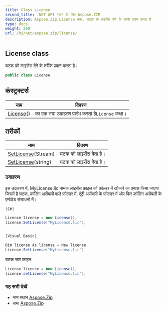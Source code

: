 ```yaml
---
title: Class License
second_title: .NET API संदर्भ के लिए Aspose.ZIP
description: Aspose.Zip.License कक्ष. घटक क लइसेंस देने के तरके प्रदन करत है
type: docs
weight: 260
url: /hi/net/aspose.zip/license/
---
```

## License class

घटक को लाइसेंस देने के तरीके प्रदान करता है।

```csharp
public class License
```

## कंस्ट्रक्टर्स

| नाम | विवरण |
| --- | --- |
| [License](license/)() | का एक नया उदाहरण प्रारंभ करता है`License` कक्षा। |

## तरीकों

| नाम | विवरण |
| --- | --- |
| [SetLicense](../../aspose.zip/license/setlicense/#setlicense)(Stream) | घटक को लाइसेंस देता है। |
| [SetLicense](../../aspose.zip/license/setlicense/#setlicense_1)(string) | घटक को लाइसेंस देता है। |

### उदाहरण

इस उदाहरण में, MyLicense.lic नामक लाइसेंस फ़ाइल को फ़ोल्डर में खोजने का प्रयास किया जाएगा जिसमें है घटक, कॉलिंग असेंबली वाले फ़ोल्डर में, एंट्री असेंबली के फ़ोल्डर में और फिर कॉलिंग असेंबली के एम्बेडेड संसाधनों में।

```csharp
[C#]

License license = new License();
license.SetLicense("MyLicense.lic");


[Visual Basic]

Dim license As license = New license
License.SetLicense("MyLicense.lic")
```

घटक जार फ़ाइल:

```csharp
License license = new License();
license.setLicense("MyLicense.lic");
```

### यह सभी देखें

* नाम स्थान [Aspose.Zip](../../aspose.zip/)
* सभा [Aspose.Zip](../../)


